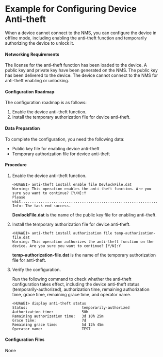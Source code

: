 Example for Configuring Device Anti-theft
=========================================

When a device cannot connect to the NMS, you can configure the device in offline mode, including enabling the anti-theft function and temporarily authorizing the device to unlock it.

#### Networking Requirements

The license for the anti-theft function has been loaded to the device. A public key and private key have been generated on the NMS. The public key has been delivered to the device. The device cannot connect to the NMS for anti-theft enabling or unlocking.


#### Configuration Roadmap

The configuration roadmap is as follows:

1. Enable the device anti-theft function.
2. Install the temporary authorization file for device anti-theft.

#### Data Preparation

To complete the configuration, you need the following data:

* Public key file for enabling device anti-theft
* Temporary authorization file for device anti-theft

#### Procedure

1. Enable the device anti-theft function.
   
   
   ```
   <HUAWEI> anti-theft install enable file DevlockFile.dat
   Warning: This operation enables the anti-theft function. Are you sure you want to continue? [Y/N]:Y
   Please wait...............................................................
   Info: The task end success.
   ```
   
   **DevlockFile.dat** is the name of the public key file for enabling anti-theft.
2. Install the temporary authorization file for device anti-theft.
   
   
   ```
   <HUAWEI> anti-theft install authorization file temp-authorization-file.dat
   Warning: This operation authorizes the anti-theft function on the device. Are you sure you want to continue? [Y/N]:Y
   ```
   
   **temp-authorization-file.dat** is the name of the temporary authorization file for anti-theft.
3. Verify the configuration.
   
   
   
   Run the following command to check whether the anti-theft configuration takes effect, including the device anti-theft status (temporarily-authorized), authorization time, remaining authorization time, grace time, remaining grace time, and operator name.
   
   ```
   <HUAWEI> display anti-theft status
   Status:                         temporarily-authorized
   Authorization time:             50h
   Remaining authorization time:   3d 10h 25m
   Grace time:                     7d
   Remaining grace time:           5d 12h 45m
   Operator name:                  TEST
   ```

#### Configuration Files

None